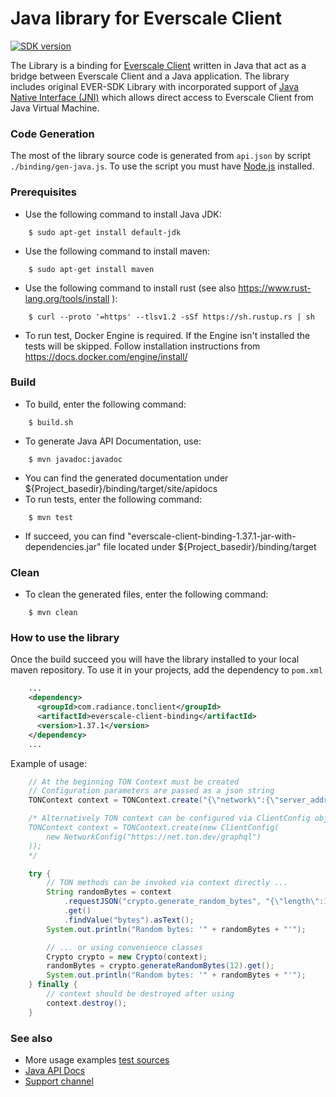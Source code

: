 # Java library for Everscale Client

[![SDK version](https://img.shields.io/badge/Ever%20SDK%20version-1.37.1-green)](https://github.com/tonlabs/TON-SDK/tree/1.37.1)

The Library is a binding for [Everscale Client](https://github.com/tonlabs/EVER-SDK) written in Java
that act as a bridge between Everscale Client and a Java application. The library includes original
EVER-SDK Library with incorporated support of [Java Native Interface (JNI)](https://en.wikipedia.org/wiki/Java_Native_Interface)
which allows direct access to Everscale Client from Java Virtual Machine.

### Code Generation

The most of the library source code is generated from `api.json` by script `./binding/gen-java.js`.
To use the script you must have [Node.js](https://nodejs.org/en/) installed.

### Prerequisites
- Use the following command to install Java JDK:
```
    $ sudo apt-get install default-jdk
```
- Use the following command to install maven:
```
    $ sudo apt-get install maven
```
- Use the following command to install rust (see also https://www.rust-lang.org/tools/install ):
```
    $ curl --proto '=https' --tlsv1.2 -sSf https://sh.rustup.rs | sh
```
- To run test, Docker Engine is required. If the Engine isn't installed the tests will be skipped.
Follow installation instructions from https://docs.docker.com/engine/install/

### Build
- To build, enter the following command:
```
    $ build.sh
```
- To generate Java API Documentation, use:
```
    $ mvn javadoc:javadoc
```
- You can find the generated documentation under ${Project_basedir}/binding/target/site/apidocs
- To run tests, enter the following command:
```
    $ mvn test
```
- If succeed, you can find "everscale-client-binding-1.37.1-jar-with-dependencies.jar" file located under ${Project_basedir}/binding/target


### Clean
- To clean the generated files, enter the following command:
```
    $ mvn clean
```
### How to use the library

Once the build succeed you will have the library installed to your local maven repository.
To use it in your projects, add the dependency to `pom.xml`

```xml
    ...
    <dependency>
      <groupId>com.radiance.tonclient</groupId>
      <artifactId>everscale-client-binding</artifactId>
      <version>1.37.1</version>
    </dependency>
    ...
```

Example of usage:

```java
    // At the beginning TON Context must be created
    // Configuration parameters are passed as a json string
    TONContext context = TONContext.create("{\"network\":{\"server_address\":\"https://net.ton.dev/graphql\"}}");

    /* Alternatively TON context can be configured via ClientConfig object
    TONContext context = TONContext.create(new ClientConfig(
        new NetworkConfig("https://net.ton.dev/graphql")
    ));
    */

    try {
        // TON methods can be invoked via context directly ...
        String randomBytes = context
            .requestJSON("crypto.generate_random_bytes", "{\"length\":12}")
            .get()
            .findValue("bytes").asText();
        System.out.println("Random bytes: '" + randomBytes + "'");

        // ... or using convenience classes
        Crypto crypto = new Crypto(context);
        randomBytes = crypto.generateRandomBytes(12).get();
        System.out.println("Random bytes: '" + randomBytes + "'");
    } finally {
        // context should be destroyed after using
        context.destroy();
    }
```

### See also
- More usage examples [test sources](binding/src/test/java/com/radiance/tonclient/)
- [Java API Docs](apidocs/)
- [Support channel](https://t.me/RADIANCE_TON_SDK)
